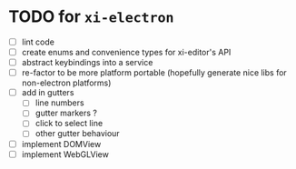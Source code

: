# TODO for `xi-electron`

- [ ] lint code
- [ ] create enums and convenience types for xi-editor's API
- [ ] abstract keybindings into a service
- [ ] re-factor to be more platform portable (hopefully generate nice libs for non-electron platforms)
- [ ] add in gutters
    - [ ] line numbers
    - [ ] gutter markers ?
    - [ ] click to select line
    - [ ] other gutter behaviour
- [ ] implement DOMView
- [ ] implement WebGLView
